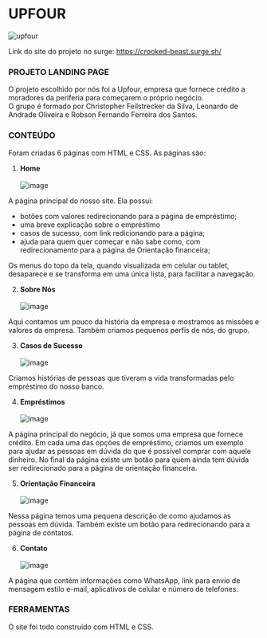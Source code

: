 # UPFOUR
![upfour](https://user-images.githubusercontent.com/86332847/139512594-f192e161-70f7-48bd-9939-16b4c4b44a7c.png)

Link do site do projeto no surge: https://crooked-beast.surge.sh/

### PROJETO LANDING PAGE

O projeto escolhido por nós foi a Upfour, empresa que fornece crédito a moradores da periferia para começarem o próprio negócio. <br>O grupo é formado por Christopher Feilstrecker da Silva, Leonardo de Andrade Oliveira e Robson Fernando Ferreira dos Santos.

### CONTEÚDO

Foram criadas 6 páginas com HTML e CSS. As páginas são:
1. **Home** <br>
<br>![image](https://user-images.githubusercontent.com/86332847/139512667-54575762-99cd-4395-9ef1-36f435b1be4f.png)

A página principal do nosso site. Ela possui:
* botões com valores redirecionando para a página de empréstimo;
* uma breve explicação sobre o empréstimo
* casos de sucesso, com link redicionando para a página;
* ajuda para quem quer começar e não sabe como, com redirecionamento para a página de Orientação financeira;

Os menus do topo da tela, quando visualizada em celular ou tablet, desaparece e se transforma em uma única lista, para facilitar a navegação.

2. **Sobre Nós** <br>
<br>![image](https://user-images.githubusercontent.com/86332847/139512720-ad5ae1df-6958-4810-a32e-b174d6b9006c.png)

Aqui contamos um pouco da história da empresa e mostramos as missões e valores da empresa. Também criamos pequenos perfis de nós, do grupo.

3. **Casos de Sucesso** <br>
<br>![image](https://user-images.githubusercontent.com/86332847/139513004-19286a53-c413-4aee-8d90-92365b0dcd9a.png)

Criamos histórias de pessoas que tiveram a vida transformadas pelo empréstimo do nosso banco.

4. **Empréstimos** <br>
<br>![image](https://user-images.githubusercontent.com/86332847/139512784-e9deccbe-5970-40c7-b87b-f281f4d089e3.png)

A página principal do negócio, já que somos uma empresa que fornece crédito. Em cada uma das opções de empréstimo, criamos um exemplo para ajudar as pessoas em dúvida do que é possível comprar com aquele dinheiro. No final da página existe um botão para quem ainda tem dúvida ser redirecionado para a página de orientação financeira.

5. **Orientação Financeira** <br>
<br>![image](https://user-images.githubusercontent.com/86332847/139512805-bdd300a3-b7b6-41b3-85b3-2ba01c9d831b.png)

Nessa página temos uma pequena descrição de como ajudamos as pessoas em dúvida. Também existe um botão para redirecionando para a página de contatos.

6. **Contato** <br>
<br>![image](https://user-images.githubusercontent.com/86332847/139512856-889ddef2-ff5e-41bc-8c51-7e540ce46aa7.png)

A página que contém informações como WhatsApp, link para envio de mensagem estilo e-mail, aplicativos de celular e número de telefones.

### FERRAMENTAS
O site foi todo construído com HTML e CSS. 
